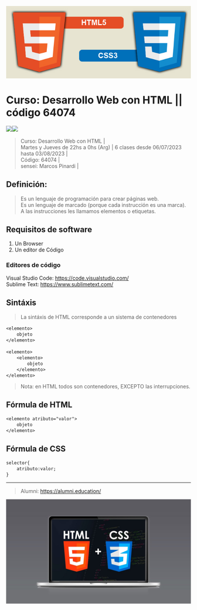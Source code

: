 <img src="extras/imagenes/html5-css3.jpg">

# Curso: Desarrollo Web con HTML || código 64074

<img src="https://img.shields.io/badge/HTML-F38454?style=for-the-badge&logo=html5&logoColor=white"><img src="https://img.shields.io/badge/CSS-1490fc?&style=for-the-badge&logo=css3&logoColor=white">

> Curso: Desarrollo Web con HTML |  
> Martes y Jueves de 22hs a 0hs (Arg) | 
> 6 clases desde 06/07/2023 hasta 03/08/2023 |  
> Código: 64074 |  
> sensei: Marcos Pinardi |  


## Definición: 

> Es un lenguaje de programación para crear páginas web.  
> Es un lenguaje de marcado (porque cada instrucción es una marca).  
> A las instrucciones les llamamos elementos o etiquetas.  

## Requisitos de software

  1. Un Browser   
  2. Un editor de Código  


### Editores de código

Visual Studio Code: <https://code.visualstudio.com/>    
Sublime Text: <https://www.sublimetext.com/>   


## Sintáxis

> La sintáxis de HTML corresponde a un sistema de contenedores	

	<elemento>
		objeto
	</elemento>

	<elemento>
		<elemento>
			objeto
		</elemento>
	</elemento>

> Nota: en HTML todos son contenedores, EXCEPTO las interrupciones.  


## Fórmula de HTML

    <elemento atributo="valor">
      	objeto
	</elemento>

## Fórmula de CSS

    selector{
		atributo:valor;
	}



----


> Alumni: https://alumni.education/

<img src="extras/imagenes/landing.jpg">
